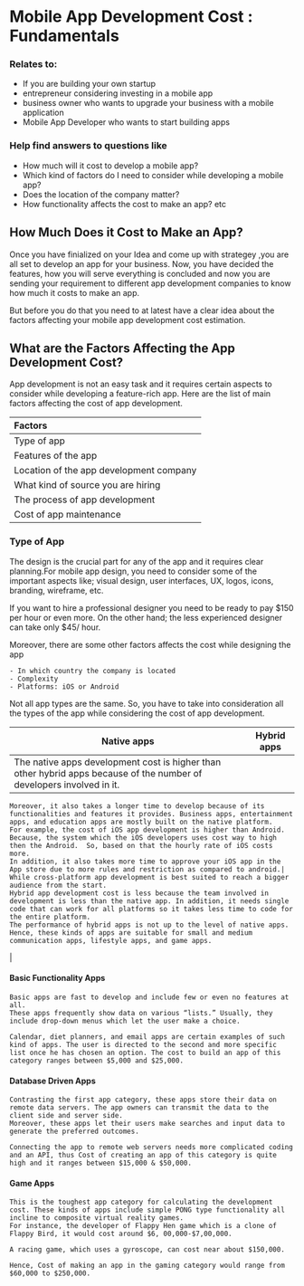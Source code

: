 
# Mobile App Development Cost : Fundamentals 

### Relates to:
- If you are building your own startup
- entrepreneur considering investing in a mobile app
- business owner who wants to upgrade your business with a mobile application
- Mobile App Developer who wants to start building apps


### Help find answers to questions like
- How much will it cost to develop a mobile app?
- Which kind of factors do I need to consider while developing a mobile app?
- Does the location of the company matter?
- How functionality affects the cost to make an app? etc

## How Much Does it Cost to Make an App?
Once you have finialized on your Idea and come up with strategey ,you are all set to develop an app for your business.
Now, you have decided the features, how you will serve everything is concluded and now you are sending your requirement to different app development companies to know how much it costs to make an app.

But before you do that you need to at latest have a clear idea about the factors affecting your mobile app development cost estimation.

## What are the Factors Affecting the App Development Cost?
App development is not an easy task and it requires certain aspects to consider while developing a feature-rich app. Here are the list of main factors affecting the cost of app development.

|Factors | 
| :---|
|Type of app|
|Features of the app|
|Location of the app development company|
|What kind of source you are hiring|
|The process of app development|
|Cost of app maintenance|

### Type of App
The design is the crucial part for any of the app and it requires clear planning.For mobile app design, you need to consider some of the important aspects like; visual design, user interfaces, UX, logos, icons, branding, wireframe, etc.

If you want to hire a professional designer you need to be ready to pay $150 per hour or even more. On the other hand; the less experienced designer can take only $45/ hour.

Moreover, there are some other factors affects the cost while designing the app

    - In which country the company is located
    - Complexity
    - Platforms: iOS or Android
    

Not all app types are the same. So, you have to take into consideration all the types of the app while considering the cost of app development.

| Native apps     | Hybrid apps |
| ---      | ---       |
| The native apps development cost is higher than other hybrid apps because of the number of developers involved in it.
    Moreover, it also takes a longer time to develop because of its functionalities and features it provides. Business apps, entertainment apps, and education apps are mostly built on the native platform.
    For example, the cost of iOS app development is higher than Android.  Because, the system which the iOS developers uses cost way to high then the Android.  So, based on that the hourly rate of iOS costs more.
    In addition, it also takes more time to approve your iOS app in the App store due to more rules and restriction as compared to android.|    While cross-platform app development is best suited to reach a bigger audience from the start.
    Hybrid app development cost is less because the team involved in development is less than the native app. In addition, it needs single code that can work for all platforms so it takes less time to code for the entire platform.
    The performance of hybrid apps is not up to the level of native apps. Hence, these kinds of apps are suitable for small and medium communication apps, lifestyle apps, and game apps.
|


#### Basic Functionality Apps
    Basic apps are fast to develop and include few or even no features at all.
    These apps frequently show data on various “lists.” Usually, they include drop-down menus which let the user make a choice.

    Calendar, diet planners, and email apps are certain examples of such kind of apps. The user is directed to the second and more specific list once he has chosen an option. The cost to build an app of this category ranges between $5,000 and $25,000.

#### Database Driven Apps
    Contrasting the first app category, these apps store their data on remote data servers. The app owners can transmit the data to the client side and server side.
    Moreover, these apps let their users make searches and input data to generate the preferred outcomes.

    Connecting the app to remote web servers needs more complicated coding and an API, thus Cost of creating an app of this category is quite high and it ranges between $15,000 & $50,000.

#### Game Apps
    This is the toughest app category for calculating the development cost. These kinds of apps include simple PONG type functionality all incline to composite virtual reality games.
    For instance, the developer of Flappy Hen game which is a clone of Flappy Bird, it would cost around $6, 00,000-$7,00,000.

    A racing game, which uses a gyroscope, can cost near about $150,000.

    Hence, Cost of making an app in the gaming category would range from $60,000 to $250,000.
  
